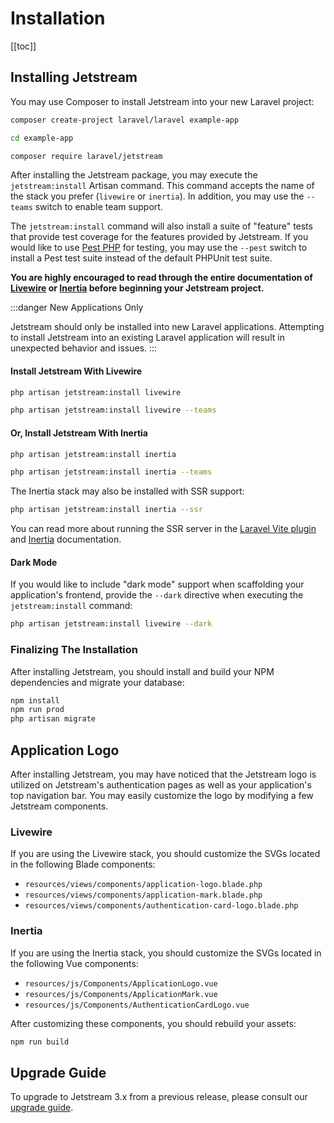 # Installation

[[toc]]

## Installing Jetstream

You may use Composer to install Jetstream into your new Laravel project:

```bash
composer create-project laravel/laravel example-app

cd example-app

composer require laravel/jetstream
```

After installing the Jetstream package, you may execute the `jetstream:install` Artisan command. 
This command accepts the name of the stack you prefer (`livewire` or `inertia`). In addition, you may use the `--teams` switch to enable team support. 

The `jetstream:install` command will also install a suite of "feature" tests that provide test coverage for the features provided by Jetstream. 
If you would like to use [Pest PHP](https://pestphp.com) for testing, you may use the `--pest` switch to install a Pest test suite instead of the default PHPUnit test suite.

**You are highly encouraged to read through the entire documentation of [Livewire](https://laravel-livewire.com) or [Inertia](https://inertiajs.com) before beginning your Jetstream project.**

:::danger New Applications Only

Jetstream should only be installed into new Laravel applications. Attempting to install Jetstream into an existing Laravel application will result in unexpected behavior and issues.
:::

#### Install Jetstream With Livewire

```bash
php artisan jetstream:install livewire

php artisan jetstream:install livewire --teams
```

#### Or, Install Jetstream With Inertia

```bash
php artisan jetstream:install inertia

php artisan jetstream:install inertia --teams
```

The Inertia stack may also be installed with SSR support:

```bash
php artisan jetstream:install inertia --ssr
```

You can read more about running the SSR server in the [Laravel Vite plugin](https://laravel.com/docs/vite#ssr) and [Inertia](https://inertiajs.com/server-side-rendering) documentation.

#### Dark Mode

If you would like to include "dark mode" support when scaffolding your application's frontend, provide the `--dark` directive when executing the `jetstream:install` command:

```bash
php artisan jetstream:install livewire --dark
```

### Finalizing The Installation

After installing Jetstream, you should install and build your NPM dependencies and migrate your database:

```bash
npm install
npm run prod
php artisan migrate
```

## Application Logo

After installing Jetstream, you may have noticed that the Jetstream logo is utilized on Jetstream's authentication pages as well as your application's top navigation bar. You may easily customize the logo by modifying a few Jetstream components.

### Livewire

If you are using the Livewire stack, you should customize the SVGs located in the following Blade components:

* `resources/views/components/application-logo.blade.php`
* `resources/views/components/application-mark.blade.php`
* `resources/views/components/authentication-card-logo.blade.php`

### Inertia

If you are using the Inertia stack, you should customize the SVGs located in the following Vue components:

* `resources/js/Components/ApplicationLogo.vue`
* `resources/js/Components/ApplicationMark.vue`
* `resources/js/Components/AuthenticationCardLogo.vue`

After customizing these components, you should rebuild your assets:

```bash
npm run build
```

## Upgrade Guide

To upgrade to Jetstream 3.x from a previous release, please consult our [upgrade guide](https://github.com/laravel/jetstream/blob/3.x/UPGRADE.md).
